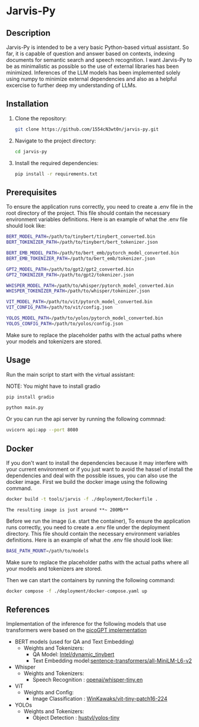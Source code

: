 # Jarvis-Py

## Description

Jarvis-Py is intended to be a very basic Python-based virtual assistant. So far, it is capable of question and answer based on contexts, indexing documents for semantic search and speech recognition. I want Jarvis-Py to be as minimalistic as possible so the use of external libraries has been minimized. Inferences of the LLM models has been implemented solely using numpy to minimize external dependencies and also as a helpful excercise to further deep my understanding of LLMs.

## Installation

1. Clone the repository:
   ```bash
   git clone https://github.com/1554cN3wt0n/jarvis-py.git
   ```
2. Navigate to the project directory:
   ```bash
   cd jarvis-py
   ```
3. Install the required dependencies:
   ```bash
   pip install -r requirements.txt
   ```

## Prerequisites

To ensure the application runs correctly, you need to create a .env file in the root directory of the project. This file should contain the necessary environment variables definitions. Here is an example of what the .env file should look like:

```sh
BERT_MODEL_PATH=/path/to/tinybert/tinybert_converted.bin
BERT_TOKENIZER_PATH=/path/to/tinybert/bert_tokenizer.json

BERT_EMB_MODEL_PATH=/path/to/bert_emb/pytorch_model_converted.bin
BERT_EMB_TOKENIZER_PATH=/path/to/bert_emb/tokenizer.json

GPT2_MODEL_PATH=/path/to/gpt2/gpt2_converted.bin
GPT2_TOKENIZER_PATH=/path/to/gpt2/tokenizer.json

WHISPER_MODEL_PATH=/path/to/whisper/pytorch_model_converted.bin
WHISPER_TOKENIZER_PATH=/path/to/whisper/tokenizer.json

VIT_MODEL_PATH=/path/to/vit/pytorch_model_converted.bin
VIT_CONFIG_PATH=/path/to/vit/config.json

YOLOS_MODEL_PATH=/path/to/yolos/pytorch_model_converted.bin
YOLOS_CONFIG_PATH=/path/to/yolos/config.json
```

Make sure to replace the placeholder paths with the actual paths where your models and tokenizers are stored.

## Usage

Run the main script to start with the virtual assistant:

NOTE: You might have to install gradio

```sh
pip install gradio
```

```bash
python main.py
```

Or you can run the api server by running the following commnad:

```sh
uvicorn api:app --port 8080
```

## Docker

If you don't want to install the dependencies because it may interfere with your current environment or if you just want to avoid the hassel of install the dependencies and deal with the possible issues, you can also use the docker image. First we build the docker image using the following command.

```sh
docker build -t tools/jarvis -f ./deployment/Dockerfile .
```

`The resulting image is just around **~ 200Mb**`

Before we run the image (i.e. start the container), To ensure the application runs correctly, you need to create a .env file under the deployment directory. This file should contain the necessary environment variables definitions. Here is an example of what the .env file should look like:

```sh
BASE_PATH_MOUNT=/path/to/models
```

Make sure to replace the placeholder paths with the actual paths where all your models and tokenizers are stored.

Then we can start the containers by running the following command:

```sh
docker compose -f ./deployment/docker-compose.yaml up
```

## References

Implementation of the inference for the following models that use transformers were based on the [picoGPT implementation ](https://github.com/jaymody/picoGPT)

- BERT models (used for QA and Text Embedding)
  - Weights and Tokenizers:
    - QA Model: [Intel/dynamic_tinybert](https://huggingface.co/Intel/dynamic_tinybert)
    - Text Embedding model:[sentence-transformers/all-MiniLM-L6-v2](https://huggingface.co/sentence-transformers/all-MiniLM-L6-v2)
- Whisper
  - Weights and Tokenizers:
    - Speech Recognition : [openai/whisper-tiny.en](https://huggingface.co/openai/whisper-tiny.en)
- ViT
  - Weights and Config:
    - Image Classification : [WinKawaks/vit-tiny-patch16-224](https://huggingface.co/WinKawaks/vit-tiny-patch16-224)
- YOLOs
  - Weights and Tokenizers:
    - Object Detection : [hustvl/yolos-tiny](https://huggingface.co/hustvl/yolos-tiny)
